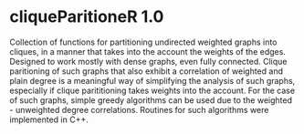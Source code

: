 # cliqueParitioneR 1.0

Collection of functions for partitioning undirected weighted graphs into cliques,
in a manner that takes into the account the weights of the edges. Designed to work 
	 mostly with dense graphs, even fully connected. Clique paritioning of such graphs
	 that also exhibit a correlation of weighted and plain degree is a meaningful way
	 of simplifying the analysis of such graphs, especially if clique parititioning
	 takes weights into the account. For the case of such graphs, simple greedy algorithms
	 can be used due to the weighted - unweighted degree correlations. Routines for such
	 algorithms were implemented in C++.
